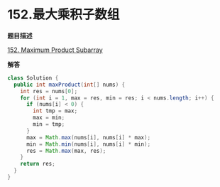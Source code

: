 # 152.最大乘积子数组

**题目描述**

[152. Maximum Product Subarray](https://leetcode.com/problems/maximum-product-subarray/)

**解答**

```java
class Solution {
  public int maxProduct(int[] nums) {
    int res = nums[0];
    for (int i = 1, max = res, min = res; i < nums.length; i++) {
      if (nums[i] < 0) {
        int tmp = max;
        max = min;
        min = tmp;
      }
      max = Math.max(nums[i], nums[i] * max);
      min = Math.min(nums[i], nums[i] * min);
      res = Math.max(max, res);
    }
    return res;
  }
}

```